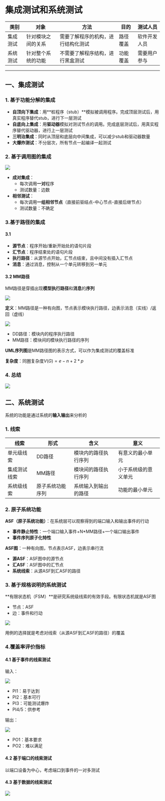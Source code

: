 # 集成测试和系统测试

| 类别     | 对象               | 方法                               | 目的     | 测试人员     |
| -------- | ------------------ | ---------------------------------- | -------- | ------------ |
| 集成测试 | 针对模块之间的关系 | 需要了解程序的机构，进行结构化测试 | 路径覆盖 | 软件开发人员 |
| 系统测试 | 针对整个系统的功能 | 不需要了解程序结构，进行黑盒测试   | 功能覆盖 | 需要用户参与 |

------

## 一、集成测试

### 1. 基于功能分解的集成

- **自顶向下集成**：用**桩程序（stub）**模拟被调用程序。完成顶层测试后，用真实程序替代stub，进行下一层测试
- **自底向上集成**：用**驱动器**模拟对测试节点的调用。完成底层测试后，用真实程序替代驱动器，进行上一层测试
- **三明治集成**：同时从顶层和底层向中间集成，可以减少stub和驱动器数量
- **大爆炸测试**：不分层次，所有节点一起编译一起测试

### 2. 基于调用图的集成

![](img/09.png)

- **成对集成**：
  - 每次调用**一对**程序
  - 测试数量：边数
- **相邻测试**：
  - 每次调用**一组相邻节点**（直接前驱结点-中心节点-直接后继节点）
  - 测试数量：不确定

### 3.基于路径的集成

#### 3.1

- **源节点**：程序开始/重新开始处的语句片段
- **汇节点**：程序结束处的语句片段
- **执行路径**：从源节点开始，汇节点结束，且中间没有插入汇节点
- **消息**：通过消息，控制从一个单元转移到另一单元

#### 3.2 MM路径

MM路径是穿插出现**模型执行路径**和**消息**的**序列**

![](img/10.png)

**定义**：MM路径是一种有向图，节点表示模块执行路径，边表示消息（实线）/返回（虚线）

![](img/11.png)

- DD路径：模块内的程序执行路径
- MM路径：模块间的模块执行路径的序列

**UML序列图**是MM路径图的表示方式，可以作为集成测试的覆盖标准

**复杂度**：同圈复杂度$V(G)=e-n+2*p$

### 4. 总结

![](img/12.png)

## 二、系统测试

系统的功能是通过系统的**输入输出**来分析的

### 1. 线索

| 线索         | 形式             | 含义                 | 意义                 |
| ------------ | ---------------- | -------------------- | -------------------- |
| 单元级线索   | DD路径           | 模块内的路径执行序列 | 有意义的最小单元     |
| 集成测试线索 | MM路径           | 模块间的路径执行序列 | 小于系统级的意义单元 |
| 系统级线索   | 原子系统功能序列 | 系统输入到输出的路径 | 功能的最小单元       |

### 2. 原子系统功能

**ASF（原子系统功能）**：在系统层可以观察得到的端口输入和输出事件的行动

- **事件静止特性**：一个端口输入事件+N*MM路径+一个端口输出事件
- **事件序列原子化特性**

**ASF图**：一种有向图，节点表示ASF，边表示串行流

- **源ASF**：ASF图中的源节点
- **汇ASF**：ASF图中的汇节点
- **系统线索**：从源ASF到汇ASF的路径

### 3. 基于规格说明的系统测试

**有限状态机（FSM）**是研究系统级线索的有效手段。有限状态机就是ASF图

- 节点：ASF
- 边：事件和行动

![](img/13.png)

用例的选择就是考虑对线索（从源ASF到汇ASF的路径）的覆盖

### 4.覆盖率评价指标

#### 4.1 基于事件的线索测试

输入：

![](img/14.png)

- PI1：易于达到
- PI2：基本可行
- PI3：可能测试爆炸
- PI4/5：供参考

输出：

![](img/15.png)

- PO1：基本要求
- PO2：难以满足

#### 4.2 基于端口的线索测试

以端口设备为中心，考虑端口到事件的一对多测试

#### 4.3 基于数据的线索测试

![](img/16.png)